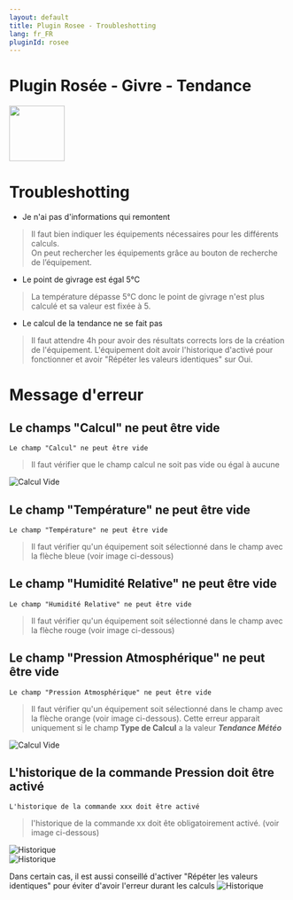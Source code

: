 ```yaml
---
layout: default
title: Plugin Rosee - Troubleshotting
lang: fr_FR
pluginId: rosee
---
```

# Plugin Rosée - Givre - Tendance

<img src="{{site.baseurl}}/plugin-rosee/{{site.img}}/rosee_icon.png" class="pluginLogo" width="100" />

# Troubleshotting

- Je n'ai pas d'informations qui remontent

> Il faut bien indiquer les équipements nécessaires pour les différents calculs.<br/>
> On peut rechercher les équipements grâce au bouton de recherche de l’équipement.

- Le point de givrage est égal 5°C

> La température dépasse 5°C donc le point de givrage n'est plus calculé et sa valeur est fixée à 5.

- Le calcul de la tendance ne se fait pas

> Il faut attendre 4h pour avoir des résultats corrects lors de la création de l'équipement.
> L'équipement doit avoir l'historique d'activé pour fonctionner et avoir "Répéter les valeurs identiques" sur Oui.

# Message d'erreur

## Le champs "Calcul" ne peut être vide

```
Le champ "Calcul" ne peut être vide
```

> Il faut vérifier que le champ calcul ne soit pas vide ou égal à aucune<br/>

![Calcul Vide](../{{site.img}}/erreur_calcul_vide.png)

## Le champ "Température" ne peut être vide

```
Le champ "Température" ne peut être vide
```

> Il faut vérifier qu'un équipement soit sélectionné dans le champ avec la flèche bleue (voir image ci-dessous)<br/>

## Le champ "Humidité Relative" ne peut être vide

```
Le champ "Humidité Relative" ne peut être vide
```

> Il faut vérifier qu'un équipement soit sélectionné dans le champ avec la flèche rouge (voir image ci-dessous)<br/>

## Le champ "Pression Atmosphérique" ne peut être vide

```
Le champ "Pression Atmosphérique" ne peut être vide
```

> Il faut vérifier qu'un équipement soit sélectionné dans le champ avec la flèche orange (voir image ci-dessous). Cette erreur apparait uniquement si le champ **Type de Calcul** a la valeur **_Tendance Météo_**<br/>

![Calcul Vide](../{{site.img}}/erreur_champ_vide.png)

## L'historique de la commande Pression doit être activé

```
L'historique de la commande xxx doit être activé
```

> l'historique de la commande xx doit ête obligatoirement activé.
(voir image ci-dessous)<br/>

![Historique](../{{site.img}}/pression1.png)
<br/>
![Historique](../{{site.img}}/pression2.png)

Dans certain cas, il est aussi conseillé d'activer "Répéter les valeurs identiques" pour éviter d'avoir l'erreur durant les calculs
![Historique](../{{site.img}}/pression3.png)
